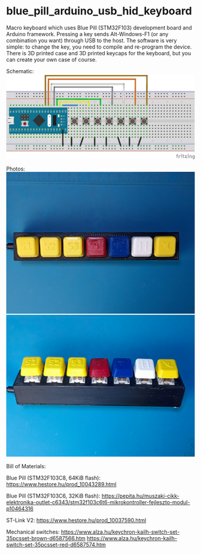 # blue_pill_arduino_usb_hid_keyboard
Macro keyboard which uses Blue Pill (STM32F103) development board and Arduino framework.
Pressing a key sends Alt-Windows-F1 (or any combination you want) through USB to the host. The software is very simple: 
to change the key, you need to compile and re-program the device.
There is 3D printed case and 3D printed keycaps for the keyboard, but you can create your own case of course.

Schematic:
![Schematic](https://github.com/ivanovp/blue_pill_arduino_usb_hid_keyboard/blob/main/hardware/blue_pill_arduino_usb_hid_keyboard_bb.png?raw=true)

Photos:
![Macro keyboard top](https://github.com/ivanovp/blue_pill_arduino_usb_hid_keyboard/blob/main/blue_pill_arduino_usb_hid_keyboard_top.jpg?raw=true)
![Macro keyboard](https://github.com/ivanovp/blue_pill_arduino_usb_hid_keyboard/blob/main/blue_pill_arduino_usb_hid_keyboard.jpg?raw=true)

Bill of Materials:

Blue Pill (STM32F103C8, 64KiB flash):
https://www.hestore.hu/prod_10043289.html

Blue Pill (STM32F103C6, 32KiB flash):
https://pepita.hu/muszaki-cikk-elektronika-outlet-c6343/stm32f103c6t6-mikrokontroller-fejleszto-modul-p10464316

ST-Link V2:
https://www.hestore.hu/prod_10037590.html

Mechanical switches:
https://www.alza.hu/keychron-kailh-switch-set-35pcsset-brown-d6587566.htm
https://www.alza.hu/keychron-kailh-switch-set-35pcsset-red-d6587574.htm

